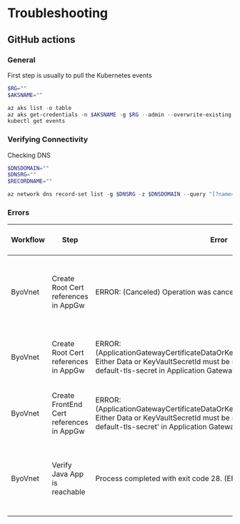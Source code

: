 # Troubleshooting

## GitHub actions

### General

First step is usually to pull the Kubernetes events

```powershell
$RG=""
$AKSNAME=""

az aks list -o table
az aks get-credentials -n $AKSNAME -g $RG --admin --overwrite-existing
kubectl get events
```

### Verifying Connectivity

Checking DNS

```powershell
$DNSDOMAIN=""
$DNSRG=""
$RECORDNAME=""

az network dns record-set list -g $DNSRG -z $DNSDOMAIN --query "[?name=='$RECORDNAME'][{type:type,fqdn:fqdn,aRecords:aRecords,txtRecords:txtRecords}]"
```

### Errors

Workflow | Step | Error | What it means | Action to take
---|---|---|---|---
ByoVnet | Create Root Cert references in AppGw | ERROR: (Canceled) Operation was canceled. | The Az commands for Application Gateway seem to do this frequently | Re-run
ByoVnet | Create Root Cert references in AppGw | ERROR: (ApplicationGatewayCertificateDataOrKeyVaultSecretIdMustBeSpecified) Either Data or KeyVaultSecretId must be specified for Certificate /cert-default-tls-secret in Application Gateway. | Seen when existing apps using certs are present and running in the cluster |
ByoVnet | Create FrontEnd Cert references in AppGw | ERROR: (ApplicationGatewayCertificateDataOrKeyVaultSecretIdMustBeSpecified) Either Data or KeyVaultSecretId must be specified for Certificate /cert-default-tls-secret' in Application Gateway. | Seen when existing apps using certs are present and running in the cluster |
ByoVnet | Verify Java App is reachable | Process completed with exit code 28. (ERR_CONNECTION_TIMED_OUT) | Seen for subsequent deployments, investigating if there's an NSG issue through DINE policy | 
